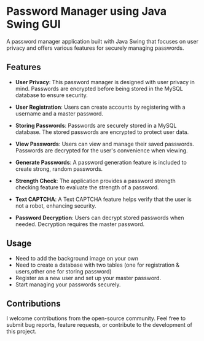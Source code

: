 # Password Manager using Java Swing GUI

A password manager application built with Java Swing that focuses on user privacy and offers various features for securely managing passwords.

## Features

- **User Privacy**: This password manager is designed with user privacy in mind. Passwords are encrypted before being stored in the MySQL database to ensure security.

- **User Registration**: Users can create accounts by registering with a username and a master password.

- **Storing Passwords**: Passwords are securely stored in a MySQL database. The stored passwords are encrypted to protect user data.

- **View Passwords**: Users can view and manage their saved passwords. Passwords are decrypted for the user's convenience when viewing.

- **Generate Passwords**: A password generation feature is included to create strong, random passwords.

- **Strength Check**: The application provides a password strength checking feature to evaluate the strength of a password.

- **Text CAPTCHA**: A Text CAPTCHA feature helps verify that the user is not a robot, enhancing security.

- **Password Decryption**: Users can decrypt stored passwords when needed. Decryption requires the master password.

## Usage
- Need to add the background image on your own
- Need to create a database with two tables (one for registration & users,other one for storing password)
- Register as a new user and set up your master password.
- Start managing your passwords securely.

## Contributions
I welcome contributions from the open-source community. Feel free to submit bug reports, feature requests, or contribute to the development of this project.


